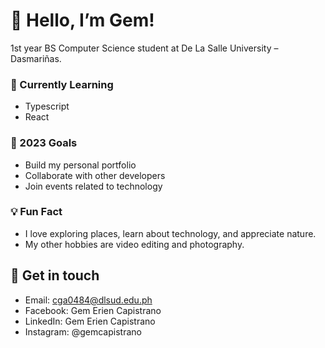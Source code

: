 # 👋 Hello, I’m Gem!
1st year BS Computer Science student at De La Salle University – Dasmariñas.

### 🌱 Currently Learning

- Typescript
- React 

### 🌟 2023 Goals

- Build my personal portfolio
- Collaborate with other developers
- Join events related to technology

### 💡 Fun Fact

- I love exploring places, learn about technology, and appreciate nature.
- My other hobbies are video editing and photography.

## 🤝 Get in touch

- Email: cga0484@dlsud.edu.ph
- Facebook: Gem Erien Capistrano
- LinkedIn: Gem Erien Capistrano
- Instagram: @gemcapistrano
